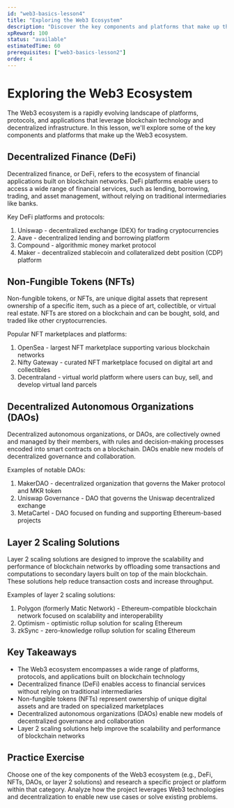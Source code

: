 ```yaml
---
id: "web3-basics-lesson4"
title: "Exploring the Web3 Ecosystem" 
description: "Discover the key components and platforms that make up the Web3 ecosystem."
xpReward: 100 
status: "available"
estimatedTime: 60
prerequisites: ["web3-basics-lesson2"]
order: 4
---
```


# Exploring the Web3 Ecosystem

The Web3 ecosystem is a rapidly evolving landscape of platforms, protocols, and applications that leverage blockchain technology and decentralized infrastructure. In this lesson, we'll explore some of the key components and platforms that make up the Web3 ecosystem.

## Decentralized Finance (DeFi)

Decentralized finance, or DeFi, refers to the ecosystem of financial applications built on blockchain networks. DeFi platforms enable users to access a wide range of financial services, such as lending, borrowing, trading, and asset management, without relying on traditional intermediaries like banks.

Key DeFi platforms and protocols:
1. Uniswap - decentralized exchange (DEX) for trading cryptocurrencies
2. Aave - decentralized lending and borrowing platform
3. Compound - algorithmic money market protocol
4. Maker - decentralized stablecoin and collateralized debt position (CDP) platform

## Non-Fungible Tokens (NFTs)

Non-fungible tokens, or NFTs, are unique digital assets that represent ownership of a specific item, such as a piece of art, collectible, or virtual real estate. NFTs are stored on a blockchain and can be bought, sold, and traded like other cryptocurrencies.

Popular NFT marketplaces and platforms:
1. OpenSea - largest NFT marketplace supporting various blockchain networks
2. Nifty Gateway - curated NFT marketplace focused on digital art and collectibles
3. Decentraland - virtual world platform where users can buy, sell, and develop virtual land parcels

## Decentralized Autonomous Organizations (DAOs)

Decentralized autonomous organizations, or DAOs, are collectively owned and managed by their members, with rules and decision-making processes encoded into smart contracts on a blockchain. DAOs enable new models of decentralized governance and collaboration.

Examples of notable DAOs:
1. MakerDAO - decentralized organization that governs the Maker protocol and MKR token
2. Uniswap Governance - DAO that governs the Uniswap decentralized exchange
3. MetaCartel - DAO focused on funding and supporting Ethereum-based projects

## Layer 2 Scaling Solutions

Layer 2 scaling solutions are designed to improve the scalability and performance of blockchain networks by offloading some transactions and computations to secondary layers built on top of the main blockchain. These solutions help reduce transaction costs and increase throughput.

Examples of layer 2 scaling solutions:
1. Polygon (formerly Matic Network) - Ethereum-compatible blockchain network focused on scalability and interoperability
2. Optimism - optimistic rollup solution for scaling Ethereum
3. zkSync - zero-knowledge rollup solution for scaling Ethereum

## Key Takeaways

- The Web3 ecosystem encompasses a wide range of platforms, protocols, and applications built on blockchain technology
- Decentralized finance (DeFi) enables access to financial services without relying on traditional intermediaries
- Non-fungible tokens (NFTs) represent ownership of unique digital assets and are traded on specialized marketplaces
- Decentralized autonomous organizations (DAOs) enable new models of decentralized governance and collaboration
- Layer 2 scaling solutions help improve the scalability and performance of blockchain networks

## Practice Exercise

Choose one of the key components of the Web3 ecosystem (e.g., DeFi, NFTs, DAOs, or layer 2 solutions) and research a specific project or platform within that category. Analyze how the project leverages Web3 technologies and decentralization to enable new use cases or solve existing problems.